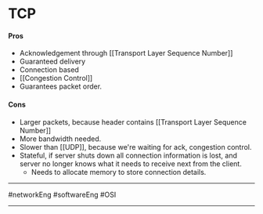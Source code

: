 # TCP
#### Pros
- Acknowledgement through [[Transport Layer Sequence Number]]
- Guaranteed delivery
- Connection based
- [[Congestion Control]]
- Guarantees packet order.

#### Cons
- Larger packets, because header contains [[Transport Layer Sequence Number]]
- More bandwidth needed. 
- Slower than [[UDP]], because we're waiting for ack, congestion control.
- Stateful, if server shuts down all connection information is lost, and server no longer knows what it needs to receive next from the client.
	- Needs to allocate memory to store connection details.

---

#networkEng #softwareEng #OSI

---